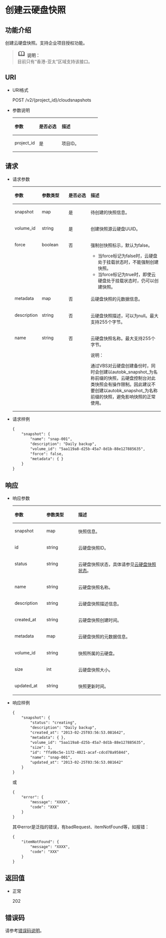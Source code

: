 # 创建云硬盘快照<a name="ZH-CN_TOPIC_0142371617"></a>

## 功能介绍<a name="section29798282112049"></a>

创建云硬盘快照。支持企业项目授权功能。

>![](public_sys-resources/icon-note.gif) **说明：**   
>目前只有“香港-亚太”区域支持该接口。  

## URI<a name="section56404342112049"></a>

-   URI格式

    POST /v2/\{project\_id\}/cloudsnapshots


-   参数说明

    <a name="zh-cn_topic_0051408624_table28484833104128"></a>
    <table><thead align="left"><tr id="zh-cn_topic_0051408624_row60547305104128"><th class="cellrowborder" valign="top" width="28.57%" id="mcps1.1.4.1.1"><p id="zh-cn_topic_0051408624_p5384679104128"><a name="zh-cn_topic_0051408624_p5384679104128"></a><a name="zh-cn_topic_0051408624_p5384679104128"></a>参数</p>
    </th>
    <th class="cellrowborder" valign="top" width="26.529999999999998%" id="mcps1.1.4.1.2"><p id="zh-cn_topic_0051408624_p33505894104128"><a name="zh-cn_topic_0051408624_p33505894104128"></a><a name="zh-cn_topic_0051408624_p33505894104128"></a>是否必选</p>
    </th>
    <th class="cellrowborder" valign="top" width="44.9%" id="mcps1.1.4.1.3"><p id="zh-cn_topic_0051408624_p29622926104128"><a name="zh-cn_topic_0051408624_p29622926104128"></a><a name="zh-cn_topic_0051408624_p29622926104128"></a>描述</p>
    </th>
    </tr>
    </thead>
    <tbody><tr id="zh-cn_topic_0051408624_row50646790104128"><td class="cellrowborder" valign="top" width="28.57%" headers="mcps1.1.4.1.1 "><p id="zh-cn_topic_0051408624_p8749302104128"><a name="zh-cn_topic_0051408624_p8749302104128"></a><a name="zh-cn_topic_0051408624_p8749302104128"></a>project_id</p>
    </td>
    <td class="cellrowborder" valign="top" width="26.529999999999998%" headers="mcps1.1.4.1.2 "><p id="zh-cn_topic_0051408624_p37604871104128"><a name="zh-cn_topic_0051408624_p37604871104128"></a><a name="zh-cn_topic_0051408624_p37604871104128"></a>是</p>
    </td>
    <td class="cellrowborder" valign="top" width="44.9%" headers="mcps1.1.4.1.3 "><p id="zh-cn_topic_0051408624_p26095712104128"><a name="zh-cn_topic_0051408624_p26095712104128"></a><a name="zh-cn_topic_0051408624_p26095712104128"></a>项目ID。</p>
    </td>
    </tr>
    </tbody>
    </table>


## 请求<a name="section54272198112126"></a>

-   请求参数

    <a name="zh-cn_topic_0051408624_table16590896104128"></a>
    <table><thead align="left"><tr id="zh-cn_topic_0051408624_row60389002104128"><th class="cellrowborder" valign="top" width="18%" id="mcps1.1.5.1.1"><p id="zh-cn_topic_0051408624_p59671014104128"><a name="zh-cn_topic_0051408624_p59671014104128"></a><a name="zh-cn_topic_0051408624_p59671014104128"></a>参数</p>
    </th>
    <th class="cellrowborder" valign="top" width="18%" id="mcps1.1.5.1.2"><p id="zh-cn_topic_0051408624_p1513999104128"><a name="zh-cn_topic_0051408624_p1513999104128"></a><a name="zh-cn_topic_0051408624_p1513999104128"></a>参数类型</p>
    </th>
    <th class="cellrowborder" valign="top" width="15%" id="mcps1.1.5.1.3"><p id="zh-cn_topic_0051408624_p55525100104128"><a name="zh-cn_topic_0051408624_p55525100104128"></a><a name="zh-cn_topic_0051408624_p55525100104128"></a>是否必选</p>
    </th>
    <th class="cellrowborder" valign="top" width="49%" id="mcps1.1.5.1.4"><p id="zh-cn_topic_0051408624_p1239270104128"><a name="zh-cn_topic_0051408624_p1239270104128"></a><a name="zh-cn_topic_0051408624_p1239270104128"></a>描述</p>
    </th>
    </tr>
    </thead>
    <tbody><tr id="zh-cn_topic_0051408624_row33272036104128"><td class="cellrowborder" valign="top" width="18%" headers="mcps1.1.5.1.1 "><p id="zh-cn_topic_0051408624_p10680399104128"><a name="zh-cn_topic_0051408624_p10680399104128"></a><a name="zh-cn_topic_0051408624_p10680399104128"></a>snapshot</p>
    </td>
    <td class="cellrowborder" valign="top" width="18%" headers="mcps1.1.5.1.2 "><p id="zh-cn_topic_0051408624_p59805966104128"><a name="zh-cn_topic_0051408624_p59805966104128"></a><a name="zh-cn_topic_0051408624_p59805966104128"></a>map</p>
    </td>
    <td class="cellrowborder" valign="top" width="15%" headers="mcps1.1.5.1.3 "><p id="zh-cn_topic_0051408624_p12445066104128"><a name="zh-cn_topic_0051408624_p12445066104128"></a><a name="zh-cn_topic_0051408624_p12445066104128"></a>是</p>
    </td>
    <td class="cellrowborder" valign="top" width="49%" headers="mcps1.1.5.1.4 "><p id="zh-cn_topic_0051408624_p1417386104128"><a name="zh-cn_topic_0051408624_p1417386104128"></a><a name="zh-cn_topic_0051408624_p1417386104128"></a>待创建的快照信息。</p>
    </td>
    </tr>
    <tr id="zh-cn_topic_0051408624_row12756475104128"><td class="cellrowborder" valign="top" width="18%" headers="mcps1.1.5.1.1 "><p id="zh-cn_topic_0051408624_p26641549104128"><a name="zh-cn_topic_0051408624_p26641549104128"></a><a name="zh-cn_topic_0051408624_p26641549104128"></a>volume_id</p>
    </td>
    <td class="cellrowborder" valign="top" width="18%" headers="mcps1.1.5.1.2 "><p id="zh-cn_topic_0051408624_p10481847104128"><a name="zh-cn_topic_0051408624_p10481847104128"></a><a name="zh-cn_topic_0051408624_p10481847104128"></a>string</p>
    </td>
    <td class="cellrowborder" valign="top" width="15%" headers="mcps1.1.5.1.3 "><p id="zh-cn_topic_0051408624_p43723298104128"><a name="zh-cn_topic_0051408624_p43723298104128"></a><a name="zh-cn_topic_0051408624_p43723298104128"></a>是</p>
    </td>
    <td class="cellrowborder" valign="top" width="49%" headers="mcps1.1.5.1.4 "><p id="zh-cn_topic_0051408624_p51926262104128"><a name="zh-cn_topic_0051408624_p51926262104128"></a><a name="zh-cn_topic_0051408624_p51926262104128"></a>创建快照源云硬盘UUID。</p>
    </td>
    </tr>
    <tr id="zh-cn_topic_0051408624_row64683174104128"><td class="cellrowborder" valign="top" width="18%" headers="mcps1.1.5.1.1 "><p id="zh-cn_topic_0051408624_p4845737104128"><a name="zh-cn_topic_0051408624_p4845737104128"></a><a name="zh-cn_topic_0051408624_p4845737104128"></a>force</p>
    </td>
    <td class="cellrowborder" valign="top" width="18%" headers="mcps1.1.5.1.2 "><p id="zh-cn_topic_0051408624_p56960425104128"><a name="zh-cn_topic_0051408624_p56960425104128"></a><a name="zh-cn_topic_0051408624_p56960425104128"></a>boolean</p>
    </td>
    <td class="cellrowborder" valign="top" width="15%" headers="mcps1.1.5.1.3 "><p id="zh-cn_topic_0051408624_p50391693104128"><a name="zh-cn_topic_0051408624_p50391693104128"></a><a name="zh-cn_topic_0051408624_p50391693104128"></a>否</p>
    </td>
    <td class="cellrowborder" valign="top" width="49%" headers="mcps1.1.5.1.4 "><p id="zh-cn_topic_0051408624_p32530251113919"><a name="zh-cn_topic_0051408624_p32530251113919"></a><a name="zh-cn_topic_0051408624_p32530251113919"></a>强制创快照标示，默认为false。</p>
    <a name="zh-cn_topic_0051408624_ul60750582141455"></a><a name="zh-cn_topic_0051408624_ul60750582141455"></a><ul id="zh-cn_topic_0051408624_ul60750582141455"><li>当force标记为false时，云硬盘处于挂载状态时，不能强制创建快照。</li><li>当force标记为true时，即使云硬盘处于挂载状态时，仍可以创建快照。</li></ul>
    </td>
    </tr>
    <tr id="zh-cn_topic_0051408624_row26995886104128"><td class="cellrowborder" valign="top" width="18%" headers="mcps1.1.5.1.1 "><p id="zh-cn_topic_0051408624_p39183164104128"><a name="zh-cn_topic_0051408624_p39183164104128"></a><a name="zh-cn_topic_0051408624_p39183164104128"></a>metadata</p>
    </td>
    <td class="cellrowborder" valign="top" width="18%" headers="mcps1.1.5.1.2 "><p id="zh-cn_topic_0051408624_p19719755104128"><a name="zh-cn_topic_0051408624_p19719755104128"></a><a name="zh-cn_topic_0051408624_p19719755104128"></a>map</p>
    </td>
    <td class="cellrowborder" valign="top" width="15%" headers="mcps1.1.5.1.3 "><p id="zh-cn_topic_0051408624_p53796355104128"><a name="zh-cn_topic_0051408624_p53796355104128"></a><a name="zh-cn_topic_0051408624_p53796355104128"></a>否</p>
    </td>
    <td class="cellrowborder" valign="top" width="49%" headers="mcps1.1.5.1.4 "><p id="zh-cn_topic_0051408624_p62537483104128"><a name="zh-cn_topic_0051408624_p62537483104128"></a><a name="zh-cn_topic_0051408624_p62537483104128"></a>云硬盘快照的元数据信息。</p>
    </td>
    </tr>
    <tr id="zh-cn_topic_0051408624_row25966436104128"><td class="cellrowborder" valign="top" width="18%" headers="mcps1.1.5.1.1 "><p id="zh-cn_topic_0051408624_p22906600104128"><a name="zh-cn_topic_0051408624_p22906600104128"></a><a name="zh-cn_topic_0051408624_p22906600104128"></a>description</p>
    </td>
    <td class="cellrowborder" valign="top" width="18%" headers="mcps1.1.5.1.2 "><p id="zh-cn_topic_0051408624_p43495312104128"><a name="zh-cn_topic_0051408624_p43495312104128"></a><a name="zh-cn_topic_0051408624_p43495312104128"></a>string</p>
    </td>
    <td class="cellrowborder" valign="top" width="15%" headers="mcps1.1.5.1.3 "><p id="zh-cn_topic_0051408624_p33459397104128"><a name="zh-cn_topic_0051408624_p33459397104128"></a><a name="zh-cn_topic_0051408624_p33459397104128"></a>否</p>
    </td>
    <td class="cellrowborder" valign="top" width="49%" headers="mcps1.1.5.1.4 "><p id="zh-cn_topic_0051408624_p25856622104128"><a name="zh-cn_topic_0051408624_p25856622104128"></a><a name="zh-cn_topic_0051408624_p25856622104128"></a>云硬盘快照描述，可以为null。<span id="zh-cn_topic_0051408624_text59690989152428"><a name="zh-cn_topic_0051408624_text59690989152428"></a><a name="zh-cn_topic_0051408624_text59690989152428"></a>最大支持255个字节。</span></p>
    </td>
    </tr>
    <tr id="zh-cn_topic_0051408624_row31383010104128"><td class="cellrowborder" valign="top" width="18%" headers="mcps1.1.5.1.1 "><p id="zh-cn_topic_0051408624_p58995861104128"><a name="zh-cn_topic_0051408624_p58995861104128"></a><a name="zh-cn_topic_0051408624_p58995861104128"></a>name</p>
    </td>
    <td class="cellrowborder" valign="top" width="18%" headers="mcps1.1.5.1.2 "><p id="zh-cn_topic_0051408624_p13935408104128"><a name="zh-cn_topic_0051408624_p13935408104128"></a><a name="zh-cn_topic_0051408624_p13935408104128"></a>string</p>
    </td>
    <td class="cellrowborder" valign="top" width="15%" headers="mcps1.1.5.1.3 "><p id="zh-cn_topic_0051408624_p55026268104128"><a name="zh-cn_topic_0051408624_p55026268104128"></a><a name="zh-cn_topic_0051408624_p55026268104128"></a>否</p>
    </td>
    <td class="cellrowborder" valign="top" width="49%" headers="mcps1.1.5.1.4 "><p id="zh-cn_topic_0051408624_p27942720104128"><a name="zh-cn_topic_0051408624_p27942720104128"></a><a name="zh-cn_topic_0051408624_p27942720104128"></a>云硬盘快照名称。<span id="zh-cn_topic_0051408624_text26279838152439"><a name="zh-cn_topic_0051408624_text26279838152439"></a><a name="zh-cn_topic_0051408624_text26279838152439"></a>最大支持255个字节。</span></p>
    <div class="note" id="zh-cn_topic_0051408624_note12652884103214"><a name="zh-cn_topic_0051408624_note12652884103214"></a><a name="zh-cn_topic_0051408624_note12652884103214"></a><span class="notetitle"> 说明： </span><div class="notebody"><p id="zh-cn_topic_0051408624_p46767097103214"><a name="zh-cn_topic_0051408624_p46767097103214"></a><a name="zh-cn_topic_0051408624_p46767097103214"></a>通过VBS对云硬盘创建备份时，同时会创建以autobk_snapshot_为名称前缀的快照，云硬盘控制台对此类快照会有操作限制。因此建议不要创建以autobk_snapshot_为名称前缀的快照，避免影响快照的正常使用。</p>
    </div></div>
    </td>
    </tr>
    </tbody>
    </table>


-   请求样例

    ```
    {
        "snapshot": {
            "name": "snap-001", 
            "description": "Daily backup", 
            "volume_id": "5aa119a8-d25b-45a7-8d1b-88e127885635", 
            "force": false, 
            "metadata": { }
        }
    }
    ```


## 响应<a name="section50618846112239"></a>

-   响应参数

    <a name="zh-cn_topic_0051408624_table3822335104128"></a>
    <table><thead align="left"><tr id="zh-cn_topic_0051408624_row44730354104128"><th class="cellrowborder" valign="top" width="21.43%" id="mcps1.1.4.1.1"><p id="zh-cn_topic_0051408624_p66388932104128"><a name="zh-cn_topic_0051408624_p66388932104128"></a><a name="zh-cn_topic_0051408624_p66388932104128"></a>参数</p>
    </th>
    <th class="cellrowborder" valign="top" width="21.43%" id="mcps1.1.4.1.2"><p id="zh-cn_topic_0051408624_p8794435104128"><a name="zh-cn_topic_0051408624_p8794435104128"></a><a name="zh-cn_topic_0051408624_p8794435104128"></a>参数类型</p>
    </th>
    <th class="cellrowborder" valign="top" width="57.14%" id="mcps1.1.4.1.3"><p id="zh-cn_topic_0051408624_p53776742104128"><a name="zh-cn_topic_0051408624_p53776742104128"></a><a name="zh-cn_topic_0051408624_p53776742104128"></a>描述</p>
    </th>
    </tr>
    </thead>
    <tbody><tr id="zh-cn_topic_0051408624_row60948826104128"><td class="cellrowborder" valign="top" width="21.43%" headers="mcps1.1.4.1.1 "><p id="zh-cn_topic_0051408624_p37907867104128"><a name="zh-cn_topic_0051408624_p37907867104128"></a><a name="zh-cn_topic_0051408624_p37907867104128"></a>snapshot</p>
    </td>
    <td class="cellrowborder" valign="top" width="21.43%" headers="mcps1.1.4.1.2 "><p id="zh-cn_topic_0051408624_p50638352104128"><a name="zh-cn_topic_0051408624_p50638352104128"></a><a name="zh-cn_topic_0051408624_p50638352104128"></a>map</p>
    </td>
    <td class="cellrowborder" valign="top" width="57.14%" headers="mcps1.1.4.1.3 "><p id="zh-cn_topic_0051408624_p49352120104128"><a name="zh-cn_topic_0051408624_p49352120104128"></a><a name="zh-cn_topic_0051408624_p49352120104128"></a>快照信息。</p>
    </td>
    </tr>
    <tr id="zh-cn_topic_0051408624_row41515896104128"><td class="cellrowborder" valign="top" width="21.43%" headers="mcps1.1.4.1.1 "><p id="zh-cn_topic_0051408624_p7344400104128"><a name="zh-cn_topic_0051408624_p7344400104128"></a><a name="zh-cn_topic_0051408624_p7344400104128"></a>id</p>
    </td>
    <td class="cellrowborder" valign="top" width="21.43%" headers="mcps1.1.4.1.2 "><p id="zh-cn_topic_0051408624_p58025504104128"><a name="zh-cn_topic_0051408624_p58025504104128"></a><a name="zh-cn_topic_0051408624_p58025504104128"></a>string</p>
    </td>
    <td class="cellrowborder" valign="top" width="57.14%" headers="mcps1.1.4.1.3 "><p id="zh-cn_topic_0051408624_p63859146104128"><a name="zh-cn_topic_0051408624_p63859146104128"></a><a name="zh-cn_topic_0051408624_p63859146104128"></a>云硬盘快照ID。</p>
    </td>
    </tr>
    <tr id="zh-cn_topic_0051408624_row37861410104128"><td class="cellrowborder" valign="top" width="21.43%" headers="mcps1.1.4.1.1 "><p id="zh-cn_topic_0051408624_p46875355104128"><a name="zh-cn_topic_0051408624_p46875355104128"></a><a name="zh-cn_topic_0051408624_p46875355104128"></a>status</p>
    </td>
    <td class="cellrowborder" valign="top" width="21.43%" headers="mcps1.1.4.1.2 "><p id="zh-cn_topic_0051408624_p38807409104128"><a name="zh-cn_topic_0051408624_p38807409104128"></a><a name="zh-cn_topic_0051408624_p38807409104128"></a>string</p>
    </td>
    <td class="cellrowborder" valign="top" width="57.14%" headers="mcps1.1.4.1.3 "><p id="zh-cn_topic_0051408624_p4381265104128"><a name="zh-cn_topic_0051408624_p4381265104128"></a><a name="zh-cn_topic_0051408624_p4381265104128"></a>云硬盘快照状态，具体请参见<a href="云硬盘快照状态.md">云硬盘快照状态</a>。</p>
    </td>
    </tr>
    <tr id="zh-cn_topic_0051408624_row39431393104128"><td class="cellrowborder" valign="top" width="21.43%" headers="mcps1.1.4.1.1 "><p id="zh-cn_topic_0051408624_p39826261104128"><a name="zh-cn_topic_0051408624_p39826261104128"></a><a name="zh-cn_topic_0051408624_p39826261104128"></a>name</p>
    </td>
    <td class="cellrowborder" valign="top" width="21.43%" headers="mcps1.1.4.1.2 "><p id="zh-cn_topic_0051408624_p4701738104128"><a name="zh-cn_topic_0051408624_p4701738104128"></a><a name="zh-cn_topic_0051408624_p4701738104128"></a>string</p>
    </td>
    <td class="cellrowborder" valign="top" width="57.14%" headers="mcps1.1.4.1.3 "><p id="zh-cn_topic_0051408624_p45139478104128"><a name="zh-cn_topic_0051408624_p45139478104128"></a><a name="zh-cn_topic_0051408624_p45139478104128"></a>云硬盘快照名称。</p>
    </td>
    </tr>
    <tr id="zh-cn_topic_0051408624_row3602118104128"><td class="cellrowborder" valign="top" width="21.43%" headers="mcps1.1.4.1.1 "><p id="zh-cn_topic_0051408624_p23336160104128"><a name="zh-cn_topic_0051408624_p23336160104128"></a><a name="zh-cn_topic_0051408624_p23336160104128"></a>description</p>
    </td>
    <td class="cellrowborder" valign="top" width="21.43%" headers="mcps1.1.4.1.2 "><p id="zh-cn_topic_0051408624_p11180798104128"><a name="zh-cn_topic_0051408624_p11180798104128"></a><a name="zh-cn_topic_0051408624_p11180798104128"></a>string</p>
    </td>
    <td class="cellrowborder" valign="top" width="57.14%" headers="mcps1.1.4.1.3 "><p id="zh-cn_topic_0051408624_p7230824104128"><a name="zh-cn_topic_0051408624_p7230824104128"></a><a name="zh-cn_topic_0051408624_p7230824104128"></a>云硬盘快照描述信息。</p>
    </td>
    </tr>
    <tr id="zh-cn_topic_0051408624_row65077419104128"><td class="cellrowborder" valign="top" width="21.43%" headers="mcps1.1.4.1.1 "><p id="zh-cn_topic_0051408624_p36779556104128"><a name="zh-cn_topic_0051408624_p36779556104128"></a><a name="zh-cn_topic_0051408624_p36779556104128"></a>created_at</p>
    </td>
    <td class="cellrowborder" valign="top" width="21.43%" headers="mcps1.1.4.1.2 "><p id="zh-cn_topic_0051408624_p26354021104128"><a name="zh-cn_topic_0051408624_p26354021104128"></a><a name="zh-cn_topic_0051408624_p26354021104128"></a>string</p>
    </td>
    <td class="cellrowborder" valign="top" width="57.14%" headers="mcps1.1.4.1.3 "><p id="zh-cn_topic_0051408624_p36300897104128"><a name="zh-cn_topic_0051408624_p36300897104128"></a><a name="zh-cn_topic_0051408624_p36300897104128"></a>云硬盘快照创建时间。</p>
    </td>
    </tr>
    <tr id="zh-cn_topic_0051408624_row58272623104128"><td class="cellrowborder" valign="top" width="21.43%" headers="mcps1.1.4.1.1 "><p id="zh-cn_topic_0051408624_p22462033104128"><a name="zh-cn_topic_0051408624_p22462033104128"></a><a name="zh-cn_topic_0051408624_p22462033104128"></a>metadata</p>
    </td>
    <td class="cellrowborder" valign="top" width="21.43%" headers="mcps1.1.4.1.2 "><p id="zh-cn_topic_0051408624_p7485408104128"><a name="zh-cn_topic_0051408624_p7485408104128"></a><a name="zh-cn_topic_0051408624_p7485408104128"></a>map</p>
    </td>
    <td class="cellrowborder" valign="top" width="57.14%" headers="mcps1.1.4.1.3 "><p id="zh-cn_topic_0051408624_p55185187104128"><a name="zh-cn_topic_0051408624_p55185187104128"></a><a name="zh-cn_topic_0051408624_p55185187104128"></a>云硬盘快照的元数据信息。</p>
    </td>
    </tr>
    <tr id="zh-cn_topic_0051408624_row26904637104128"><td class="cellrowborder" valign="top" width="21.43%" headers="mcps1.1.4.1.1 "><p id="zh-cn_topic_0051408624_p31791970104128"><a name="zh-cn_topic_0051408624_p31791970104128"></a><a name="zh-cn_topic_0051408624_p31791970104128"></a>volume_id</p>
    </td>
    <td class="cellrowborder" valign="top" width="21.43%" headers="mcps1.1.4.1.2 "><p id="zh-cn_topic_0051408624_p25012792104128"><a name="zh-cn_topic_0051408624_p25012792104128"></a><a name="zh-cn_topic_0051408624_p25012792104128"></a>string</p>
    </td>
    <td class="cellrowborder" valign="top" width="57.14%" headers="mcps1.1.4.1.3 "><p id="zh-cn_topic_0051408624_p27759637104128"><a name="zh-cn_topic_0051408624_p27759637104128"></a><a name="zh-cn_topic_0051408624_p27759637104128"></a>快照所属的云硬盘。</p>
    </td>
    </tr>
    <tr id="zh-cn_topic_0051408624_row48510149104128"><td class="cellrowborder" valign="top" width="21.43%" headers="mcps1.1.4.1.1 "><p id="zh-cn_topic_0051408624_p37007959104128"><a name="zh-cn_topic_0051408624_p37007959104128"></a><a name="zh-cn_topic_0051408624_p37007959104128"></a>size</p>
    </td>
    <td class="cellrowborder" valign="top" width="21.43%" headers="mcps1.1.4.1.2 "><p id="zh-cn_topic_0051408624_p44854718104128"><a name="zh-cn_topic_0051408624_p44854718104128"></a><a name="zh-cn_topic_0051408624_p44854718104128"></a>int</p>
    </td>
    <td class="cellrowborder" valign="top" width="57.14%" headers="mcps1.1.4.1.3 "><p id="zh-cn_topic_0051408624_p19441706104128"><a name="zh-cn_topic_0051408624_p19441706104128"></a><a name="zh-cn_topic_0051408624_p19441706104128"></a>云硬盘快照大小。</p>
    </td>
    </tr>
    <tr id="zh-cn_topic_0051408624_row40757631104128"><td class="cellrowborder" valign="top" width="21.43%" headers="mcps1.1.4.1.1 "><p id="zh-cn_topic_0051408624_p13033849104128"><a name="zh-cn_topic_0051408624_p13033849104128"></a><a name="zh-cn_topic_0051408624_p13033849104128"></a>updated_at</p>
    </td>
    <td class="cellrowborder" valign="top" width="21.43%" headers="mcps1.1.4.1.2 "><p id="zh-cn_topic_0051408624_p49108876104128"><a name="zh-cn_topic_0051408624_p49108876104128"></a><a name="zh-cn_topic_0051408624_p49108876104128"></a>string</p>
    </td>
    <td class="cellrowborder" valign="top" width="57.14%" headers="mcps1.1.4.1.3 "><p id="zh-cn_topic_0051408624_p13680922104128"><a name="zh-cn_topic_0051408624_p13680922104128"></a><a name="zh-cn_topic_0051408624_p13680922104128"></a>快照更新时间。</p>
    </td>
    </tr>
    </tbody>
    </table>


-   响应样例

    ```
    {
        "snapshot": {
            "status": "creating", 
            "description": "Daily backup", 
            "created_at": "2013-02-25T03:56:53.081642", 
            "metadata": { }, 
            "volume_id": "5aa119a8-d25b-45a7-8d1b-88e127885635", 
            "size": 1, 
            "id": "ffa9bc5e-1172-4021-acaf-cdcd78a9584d", 
            "name": "snap-001", 
            "updated_at": "2013-02-25T03:56:53.081642"
        }
    }
    ```

    或

    ```
    {
        "error": {
            "message": "XXXX", 
            "code": "XXX"
        }
    }
    ```

    其中error是泛指的错误，有badRequest、itemNotFound等，如报错：

    ```
    {
        "itemNotFound": {
            "message": "XXXX", 
            "code": "XXX"
        }
    }
    ```


## 返回值<a name="section16529200112352"></a>

-   正常

    202


## 错误码<a name="section431317151242"></a>

请参考[错误码说明](错误码说明.md)。

